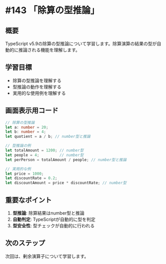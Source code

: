 # #143 「除算の型推論」

## 概要
TypeScript v5.9の除算の型推論について学習します。除算演算の結果の型が自動的に推論される機能を理解します。

## 学習目標
- 除算の型推論を理解する
- 型推論の動作を理解する
- 実用的な使用例を理解する

## 画面表示用コード

```typescript
// 除算の型推論
let a: number = 20;
let b: number = 4;
let quotient = a / b; // number型と推論

// 型推論の例
let totalAmount = 1200; // number型
let people = 4;         // number型
let perPerson = totalAmount / people; // number型と推論

// 実用的な例
let price = 1000;
let discountRate = 0.2;
let discountAmount = price * discountRate; // number型
```

## 重要なポイント
1. **型推論**: 除算結果はnumber型と推論
2. **自動判定**: TypeScriptが自動的に型を判定
3. **型安全性**: 型チェックが自動的に行われる

## 次のステップ
次回は、剰余演算子について学習します。

